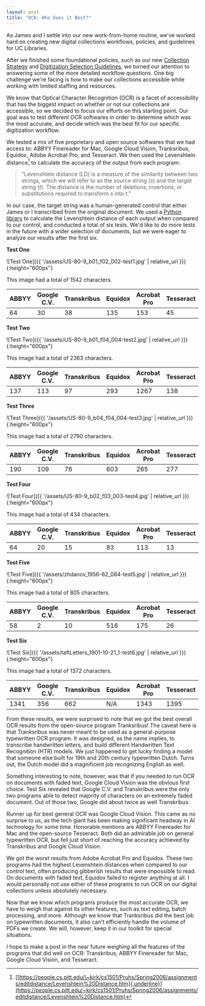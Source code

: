 ```yaml
---
layout: post
title: "OCR: Who Does it Best?"
---
```


As James and I settle into our new work-from-home routine, we've worked
hard on creating new digital collections workflows, policies, and
guidelines for UC Libraries.

After we finished some foundational policies, such as our new [Collection Strategy](/collection-strategy.md)
and [Digitization Selection Guidelines](/digitization-selection-guidelines.md),
we turned our attention to answering some of the more detailed workflow questions.
One big challenge we're facing is how to make our collections accessible
while working with limited staffing and resources.

We know that Optical Character Recognition (OCR) is a facet of
accessibility that has the biggest impact on whether or not our
collections are accessible, so we decided to focus our efforts on this
starting point. Our goal was to test different OCR softwares in order to
determine which was the most accurate, and decide which was the best fit
for our specific digitization workflow.

We tested a mix of five proprietary and open source softwares that we
had access to: ABBYY Finereader for Mac, Google Cloud Vision,
Tranksribus, Equidox, Adobe Acrobat Pro, and Tesseract. We then used the
Levenshtein distance[^1] to calculate the accuracy of the output from
each program:

> "Levenshtein distance (LD) is a measure of the similarity between two
> strings, which we will refer to as the source string (*s*) and the
> target string (*t*). The distance is the number of deletions,
> insertions, or substitutions required to transform *s* into *t*."

In our case, the target string was a human-generated control that either
James or I transcribed from the original document. We used a [Python
library](https://pypi.org/project/python-Levenshtein/) to calculate the Levenshtein distance of each output when
compared to our control, and conducted a total of six tests. We'd like
to do more tests in the future with a wider selection of documents, but
we were eager to analyze our results after the first six.

**Test One**

![Test One]({{ '/assets/US-80-9_b01_f02_002-test1.jpg' | relative_url }}){:height="600px"}

This image had a total of 1542 characters.

  | ABBYY   | Google C.V.   | Transkribus   | Equidox   | Acrobat Pro   | Tesseract  |
  | ------- | ------------- | ------------- | --------- | ------------- | -----------|
  | 64      | 30            | 38            | 135       | 153           | 45         |

**Test Two**

![Test Two]({{ '/assets/US-80-9_b01_f04_004-test2.jpg' | relative_url }}){:height="600px"}

This image had a total of 2363 characters.

  | ABBYY   | Google C.V.   | Transkribus   | Equidox   | Acrobat Pro   | Tesseract  |
  | ------- | ------------- | ------------- | --------- | ------------- | -----------|
  | 137     | 113           | 97            | 293       | 1267          | 138        |  

**Test Three**

![Test Three]({{ '/assets/US-80-9_b04_f04_004-test3.jpg' | relative_url }}){:height="600px"}

This image had a total of 2790 characters.

  | ABBYY   | Google C.V.   | Transkribus   | Equidox   | Acrobat Pro   | Tesseract  |
  | ------- | ------------- | ------------- | --------- | ------------- | -----------|
  | 190     | 109           | 76            | 603       | 265           | 277        |

**Test Four**

![Test Four]({{ '/assets/US-80-9_b02_f03_003-test4.jpg' | relative_url }}){:height="600px"}

This image had a total of 434 characters.

  | ABBYY   | Google C.V.   | Transkribus   | Equidox   | Acrobat Pro   | Tesseract  |
  | ------- | ------------- | ------------- | --------- | ------------- | -----------|
  | 64      | 20            | 15            | 83        | 113           | 13         |

**Test Five**

![Test Five]({{ '/assets/zhdanov_1956-62_084-test5.jpg' | relative_url }}){:height="600px"}

This image had a total of 805 characters.

  | ABBYY   | Google C.V.   | Transkribus   | Equidox   | Acrobat Pro   | Tesseract  |
  | ------- | ------------- | ------------- | --------- | ------------- | -----------|
  | 58      | 2             | 10            | 516       | 175           | 26         |

**Test Six**

![Test Six]({{ '/assets/taftLetters_1901-10-21_1-test6.jpg' | relative_url }}){:height="600px"}

This image had a total of 1372 characters.

  | ABBYY   | Google C.V.   | Transkribus   | Equidox   | Acrobat Pro   | Tesseract  |
  | ------- | ------------- | ------------- | --------- | ------------- | -----------|
  | 1341    | 356           | 662           | N/A       | 1343          | 1395       |

From these results, we were surprised to note that we got the best overall OCR
results from the open-source program Tranksribus! The caveat here is
that Tranksribus was never meant to be used as a general-purpose
typewritten OCR program. It was designed, as the name implies, to
transcribe handwritten letters, and build different Handwritten Text
Recognition (HTR) models. We just happened to get lucky finding a model
that someone else built for 19th and 20th century typewritten Dutch.
Turns out, the Dutch model did a magnificent job recognizing English as
well.

Something interesting to note, however, was that if you needed to run OCR
on documents with faded text, Google Cloud Vision was the obvious first choice.
Test Six revealed that Google C.V. and Transkribus were the only two
programs able to detect majority of characters on an extremely faded document.
Out of those two, Google did about twice as well Transkribus.

Runner up for best general OCR was Google Cloud Vision. This came as no
surprise to us, as the tech giant has been making significant headway in AI
technology for some time. Honorable mentions are ABBYY Finereader for
Mac and the open-source Tesseract. Both did an admirable job on general
typewritten OCR, but fell just short of reaching the accuracy achieved
by Transkribus and Google Cloud Vision.

We got the worst results from Adobe Acrobat Pro and Equidox. These two
programs had the highest Levenshtein distances when compared to our
control text, often producing gibberish results that were impossible to
read. On documents with faded text, Equidox failed to register anything at all.
I would personally not use either of these programs to run OCR on
our digital collections unless absolutely necessary.

Now that we know which programs produce the most accurate OCR, we have
to weigh that against its other features, such as text editing, batch
processing, and more. Although we know that Tranksribus did the best job
on typewritten documents, it also can't efficiently handle the volume of
PDFs we create. We will, however, keep it in our toolkit for special
situations.

I hope to make a post in the near future weighing all the features of
the programs that did well on OCR: Transkribus, ABBYY Finereader for
Mac, Google Cloud Vision, and Tesseract.

[^1]: [[https://people.cs.pitt.edu/\~kirk/cs1501/Pruhs/Spring2006/assignments/editdistance/Levenshtein%20Distance.htm]{.underline}](https://people.cs.pitt.edu/~kirk/cs1501/Pruhs/Spring2006/assignments/editdistance/Levenshtein%20Distance.htm)

